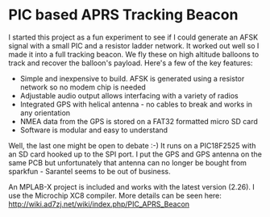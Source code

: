 # PIC based APRS Tracking Beacon

I started this project as a fun experiment to see if I could generate an AFSK signal with a small PIC and a resistor ladder network.  It worked out well so I made it into a full tracking beacon.  We fly these on high altitude balloons to track and recover the balloon's payload.  Here's a few of the key features:

- Simple and inexpensive to build.  AFSK is generated using a resistor network so no modem chip is needed
- Adjustable audio output allows interfacing with a variety of radios
- Integrated GPS with helical antenna - no cables to break and works in any orientation
- NMEA data from the GPS is stored on a FAT32 formatted micro SD card
- Software is modular and easy to understand

Well, the last one might be open to debate :-)  It runs on a PIC18F2525 with an SD card hooked up to the SPI port.  I put the GPS and GPS antenna on the same PCB but unfortunately that antenna can no longer be bought from sparkfun - Sarantel seems to be out of business. 

An MPLAB-X project is included and works with the latest version (2.26).  I use the Microchip XC8 compiler.  More details can be seen here: http://wiki.ad7zj.net/wiki/index.php/PIC_APRS_Beacon
